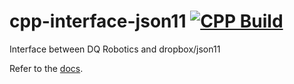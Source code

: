 # cpp-interface-json11 [![CPP Build](https://github.com/dqrobotics/cpp-interface-json11/actions/workflows/cpp_build.yml/badge.svg?branch=master)](https://github.com/dqrobotics/cpp-interface-json11/actions/workflows/cpp_build.yml)
Interface between DQ Robotics and dropbox/json11

Refer to the [docs](https://dqroboticsgithubio.readthedocs.io/en/latest/installation/cpp.html).
